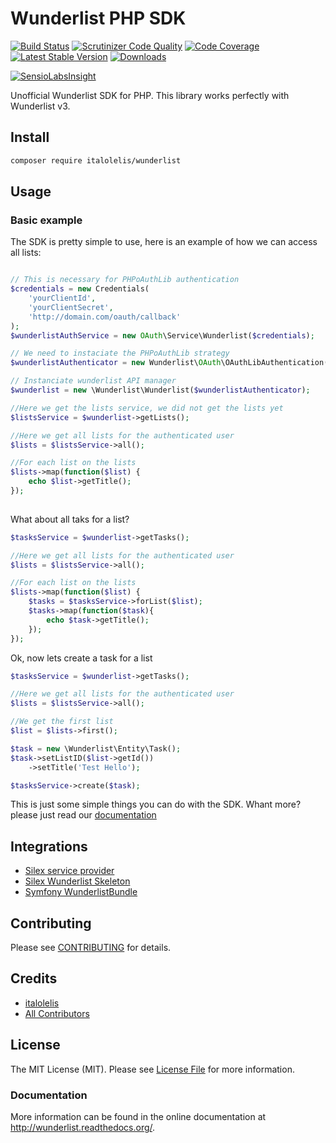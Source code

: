 # Wunderlist PHP SDK

[![Build Status](https://travis-ci.org/italolelis/wunderlist.svg?style=flat-square)](https://travis-ci.org/italolelis/wunderlist)
[![Scrutinizer Code Quality](http://img.shields.io/scrutinizer/g/italolelis/wunderlist.svg?style=flat-square)](https://scrutinizer-ci.com/g/italolelis/wunderlist/)
[![Code Coverage](http://img.shields.io/scrutinizer/coverage/g/italolelis/wunderlist.svg?style=flat-square)](https://scrutinizer-ci.com/g/italolelis/wunderlist/)
[![Latest Stable Version](http://img.shields.io/packagist/v/italolelis/wunderlist.svg?style=flat-square)](https://packagist.org/packages/italolelis/wunderlist)
[![Downloads](https://img.shields.io/packagist/dt/italolelis/wunderlist.svg?style=flat-square)](https://packagist.org/packages/italolelis/wunderlist)

[![SensioLabsInsight](https://insight.sensiolabs.com/projects/042ad7a7-df3d-4c3f-b93b-558b82d80cee/small.png)](https://insight.sensiolabs.com/projects/042ad7a7-df3d-4c3f-b93b-558b82d80cee)

Unofficial Wunderlist SDK for PHP.
This library works perfectly with Wunderlist v3.

## Install

```bash
composer require italolelis/wunderlist
```

## Usage

### Basic example

The SDK is pretty simple to use, here is an example of how we can access all lists:

```php

// This is necessary for PHPoAuthLib authentication
$credentials = new Credentials(
    'yourClientId',
    'yourClientSecret',
    'http://domain.com/oauth/callback'
);
$wunderlistAuthService = new OAuth\Service\Wunderlist($credentials);

// We need to instaciate the PHPoAuthLib strategy
$wunderlistAuthenticator = new Wunderlist\OAuth\OAuthLibAuthentication($credentials);

// Instanciate wunderlist API manager
$wunderlist = new \Wunderlist\Wunderlist($wunderlistAuthenticator);

//Here we get the lists service, we did not get the lists yet
$listsService = $wunderlist->getLists();

//Here we get all lists for the authenticated user
$lists = $listsService->all();

//For each list on the lists
$lists->map(function($list) {
    echo $list->getTitle();
});
    
```

What about all taks for a list?

```php
$tasksService = $wunderlist->getTasks();

//Here we get all lists for the authenticated user
$lists = $listsService->all();

//For each list on the lists
$lists->map(function($list) {
    $tasks = $tasksService->forList($list);
    $tasks->map(function($task){
        echo $task->getTitle();
    });
});

```

Ok, now lets create a task for a list

```php
$tasksService = $wunderlist->getTasks();

//Here we get all lists for the authenticated user
$lists = $listsService->all();

//We get the first list
$list = $lists->first();

$task = new \Wunderlist\Entity\Task();
$task->setListID($list->getId())
    ->setTitle('Test Hello');

$tasksService->create($task);
```

This is just some simple things you can do with the SDK. Whant more? please just read our [documentation](http://wunderlist.readthedocs.org/)

## Integrations

 - [Silex service provider](https://github.com/italolelis/wunderlist-provider)
 - [Silex Wunderlist Skeleton](https://github.com/italolelis/silex-wunderlist-skeleton)
 - [Symfony WunderlistBundle](https://github.com/italolelis/wunderlist-bundle)

## Contributing

Please see [CONTRIBUTING](https://github.com/italolelis/wunderlist/blob/master/CONTRIBUTING.md) for details.

## Credits

- [italolelis](https://github.com/italolelis)
- [All Contributors](https://github.com/italolelis/wunderlist/contributors)

## License

The MIT License (MIT). Please see [License File](https://github.com/italolelis/wunderlist/blob/master/LICENSE) for more information.

### Documentation

More information can be found in the online documentation at
http://wunderlist.readthedocs.org/.
